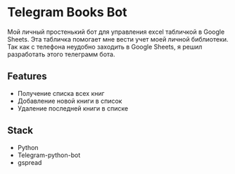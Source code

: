 # Telegram Books Bot

Мой личный простенький бот для управления excel табличкой в Google Sheets. Эта табличка
помогает мне вести учет моей личной библиотеки.
Так как с телефона неудобно заходить в Google Sheets, я решил разработать этого телеграмм бота.

## Features
- Получение списка всех книг
- Добавление новой книги в список
- Удаление последней книги в списке

## Stack
- Python
- Telegram-python-bot
- gspread